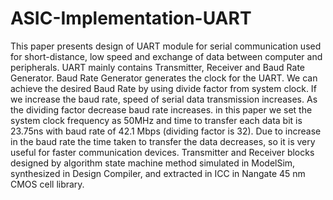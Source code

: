 # ASIC-Implementation-UART
This paper presents design of UART module for serial communication used for short-distance, low speed and exchange of data between computer and peripherals. UART mainly contains Transmitter, Receiver and Baud Rate Generator. Baud Rate Generator generates the clock for the UART. We can achieve the desired Baud Rate by using divide factor from system clock. If we increase the baud rate, speed of serial data transmission increases. As the dividing factor decrease baud rate increases. in this paper we set the system clock frequency as 50MHz and time to transfer each data bit is 23.75ns with baud rate of 42.1 Mbps (dividing factor is 32). Due to increase in the baud rate the time taken to transfer the data decreases, so it is very useful for faster communication devices. Transmitter and Receiver blocks designed by algorithm state machine method simulated in ModelSim, synthesized in Design Compiler, and extracted in ICC in Nangate 45 nm CMOS cell library.
